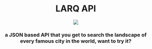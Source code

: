 <h1 align="center">LARQ API</h1>

<p align="center">
  <img src="https://i.ibb.co/NZgGkzf/Larq-Logo.png">
</p>
<h3 align="center">a JSON based API that you get to search the landscape of every famous city in the world, want to try it?</h3>

